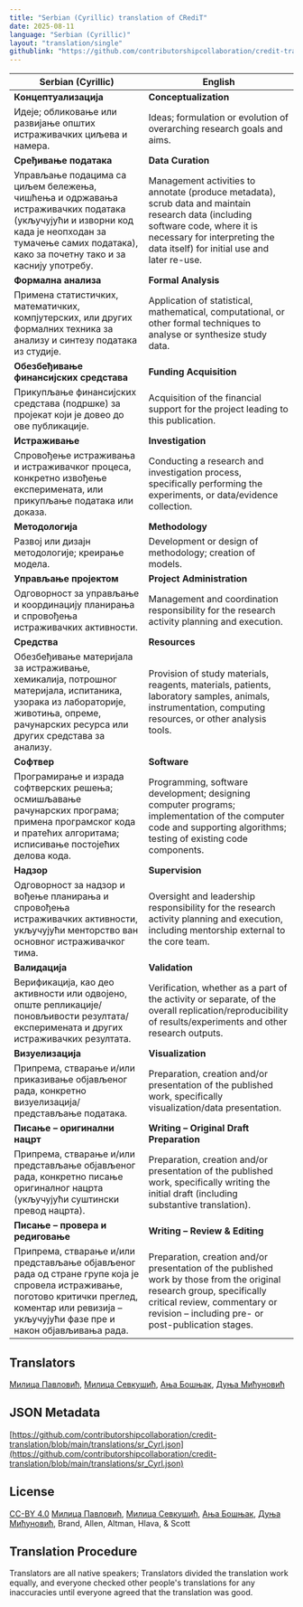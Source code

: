 ```yaml
---
title: "Serbian (Cyrillic) translation of CRediT"
date: 2025-08-11
language: "Serbian (Cyrillic)"
layout: "translation/single"
githublink: "https://github.com/contributorshipcollaboration/credit-translation/blob/main/translations/sr_Cyrl.json"
---
```


| Serbian (Cyrillic) | English |
| --- | --- |
| **Концептуализација** | **Conceptualization** |
| Идеје; обликовање или развијање општих истраживачких циљева и намера. | Ideas; formulation or evolution of overarching research goals and aims. |
| **Сређивање података** | **Data Curation** |
| Управљање подацима са циљем бележења, чишћења и одржавања истраживачких података (укључујући и изворни код када је неопходан за тумачење самих података), како за почетну тако и за каснију употребу. | Management activities to annotate (produce metadata), scrub data and maintain research data (including software code, where it is necessary for interpreting the data itself) for initial use and later re-use. |
| **Формална анализа** | **Formal Analysis** |
| Примена статистичких, математичких, компјутерских, или других формалних техника за анализу и синтезу података из студије. | Application of statistical, mathematical, computational, or other formal techniques to analyse or synthesize study data. |
| **Обезбеђивање финансијских средстава** | **Funding Acquisition** |
| Прикупљање финансијских средстава (подршке) за пројекат који је довео до ове публикације. | Acquisition of the financial support for the project leading to this publication. |
| **Истраживање** | **Investigation** |
| Спровођење истраживања и истраживачког процеса, конкретно извођење експеримената, или прикупљање података или доказа. | Conducting a research and investigation process, specifically performing the experiments, or data/evidence collection. |
| **Методологија** | **Methodology** |
| Развој или дизајн методологије; креирање модела. | Development or design of methodology; creation of models. |
| **Управљање пројектом** | **Project Administration** |
| Одговорност за управљање и координацију планирања и спровођења истраживачких активности. | Management and coordination responsibility for the research activity planning and execution. |
| **Средства** | **Resources** |
| Обезбеђивање материјала за истраживање, хемикалија, потрошног материјала, испитаника, узорака из лабораторије, животиња, опреме, рачунарских ресурса или других средстава за анализу. | Provision of study materials, reagents, materials, patients, laboratory samples, animals, instrumentation, computing resources, or other analysis tools. |
| **Софтвер** | **Software** |
| Програмирање и израда софтверских решења; осмишљавање рачунарских програма; примена програмског кода и пратећих алгоритама; исписивање постојећих делова кода. | Programming, software development; designing computer programs; implementation of the computer code and supporting algorithms; testing of existing code components. |
| **Надзор** | **Supervision** |
| Одговорност за надзор и вођење планирања и спровођења истраживачких активности, укључујући менторство ван основног истраживачког тима. | Oversight and leadership responsibility for the research activity planning and execution, including mentorship external to the core team. |
| **Валидација** | **Validation** |
| Верификација, као део активности или одвојено, опште репликације/поновљивости резултата/експеримената и других истраживачких резултата. | Verification, whether as a part of the activity or separate, of the overall replication/reproducibility of results/experiments and other research outputs. |
| **Визуелизација** | **Visualization** |
| Припрема, стварање и/или приказивање објављеног рада, конкретно визуелизација/представљање података. | Preparation, creation and/or presentation of the published work, specifically visualization/data presentation. |
| **Писање – оригинални нацрт** | **Writing – Original Draft Preparation** |
| Припрема, стварање и/или представљање објављеног рада, конкретно писање оригиналног нацрта (укључујући суштински превод нацрта). | Preparation, creation and/or presentation of the published work, specifically writing the initial draft (including substantive translation). |
| **Писање – провера и редиговање** | **Writing – Review & Editing** |
| Припрема, стварање и/или представљање објављеног рада од стране групе која је спровела истраживање, поготово критички преглед, коментар или ревизија – укључујући фазе пре и након објављивања рада. | Preparation, creation and/or presentation of the published work by those from the original research group, specifically critical review, commentary or revision – including pre- or post-publication stages. |

## Translators

[Милица  Павловић](https://orcid.org/0000-0002-7799-9831), [Милица  Севкушић](https://orcid.org/0000-0002-2888-6611), [Ања  Бошњак](https://orcid.org/0009-0004-4184-9307), [Дуња  Мићуновић](https://orcid.org/0009-0000-8986-3061)

## JSON Metadata

[https://github.com/contributorshipcollaboration/credit-translation/blob/main/translations/sr_Cyrl.json](https://github.com/contributorshipcollaboration/credit-translation/blob/main/translations/sr_Cyrl.json)

## License

[CC-BY 4.0](https://creativecommons.org/licenses/by/4.0/) [Милица  Павловић](https://orcid.org/0000-0002-7799-9831), [Милица  Севкушић](https://orcid.org/0000-0002-2888-6611), [Ања  Бошњак](https://orcid.org/0009-0004-4184-9307), [Дуња  Мићуновић](https://orcid.org/0009-0000-8986-3061), Brand, Allen, Altman, Hlava, & Scott

## Translation Procedure

Translators are all native speakers; Translators divided the translation work equally, and everyone checked other people's translations for any inaccuracies until everyone agreed that the translation was good.